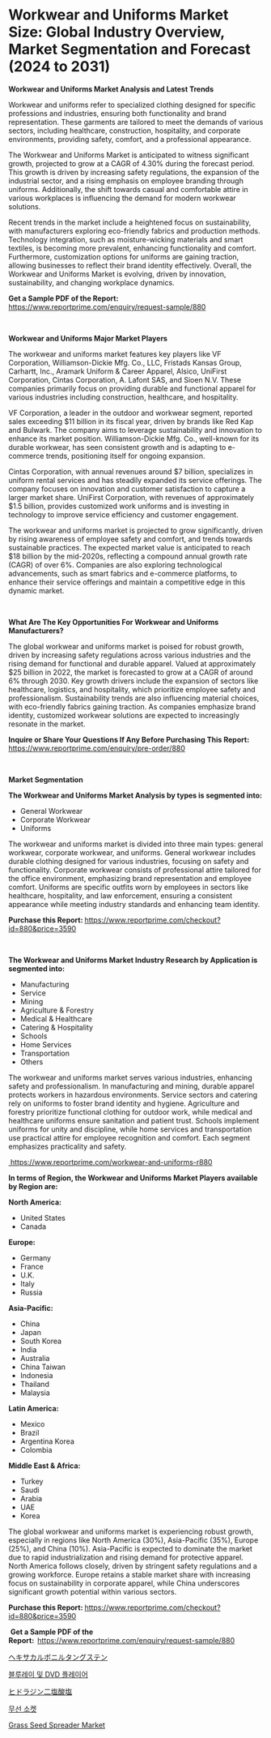 <p><h1>Workwear and Uniforms Market Size: Global Industry Overview, Market Segmentation and Forecast (2024 to 2031)</h1></p><p><strong>Workwear and Uniforms Market Analysis and Latest Trends</strong></p>
<p><p>Workwear and uniforms refer to specialized clothing designed for specific professions and industries, ensuring both functionality and brand representation. These garments are tailored to meet the demands of various sectors, including healthcare, construction, hospitality, and corporate environments, providing safety, comfort, and a professional appearance.</p><p>The Workwear and Uniforms Market is anticipated to witness significant growth, projected to grow at a CAGR of 4.30% during the forecast period. This growth is driven by increasing safety regulations, the expansion of the industrial sector, and a rising emphasis on employee branding through uniforms. Additionally, the shift towards casual and comfortable attire in various workplaces is influencing the demand for modern workwear solutions.</p><p>Recent trends in the market include a heightened focus on sustainability, with manufacturers exploring eco-friendly fabrics and production methods. Technology integration, such as moisture-wicking materials and smart textiles, is becoming more prevalent, enhancing functionality and comfort. Furthermore, customization options for uniforms are gaining traction, allowing businesses to reflect their brand identity effectively. Overall, the Workwear and Uniforms Market is evolving, driven by innovation, sustainability, and changing workplace dynamics.</p></p>
<p><strong>Get a Sample PDF of the Report:&nbsp;</strong> <a href="https://www.reportprime.com/enquiry/request-sample/880">https://www.reportprime.com/enquiry/request-sample/880</a></p>
<p>&nbsp;</p>
<p><strong>Workwear and Uniforms Major Market Players</strong></p>
<p><p>The workwear and uniforms market features key players like VF Corporation, Williamson-Dickie Mfg. Co., LLC, Fristads Kansas Group, Carhartt, Inc., Aramark Uniform & Career Apparel, Alsico, UniFirst Corporation, Cintas Corporation, A. Lafont SAS, and Sioen N.V. These companies primarily focus on providing durable and functional apparel for various industries including construction, healthcare, and hospitality.</p><p>VF Corporation, a leader in the outdoor and workwear segment, reported sales exceeding $11 billion in its fiscal year, driven by brands like Red Kap and Bulwark. The company aims to leverage sustainability and innovation to enhance its market position. Williamson-Dickie Mfg. Co., well-known for its durable workwear, has seen consistent growth and is adapting to e-commerce trends, positioning itself for ongoing expansion.</p><p>Cintas Corporation, with annual revenues around $7 billion, specializes in uniform rental services and has steadily expanded its service offerings. The company focuses on innovation and customer satisfaction to capture a larger market share. UniFirst Corporation, with revenues of approximately $1.5 billion, provides customized work uniforms and is investing in technology to improve service efficiency and customer engagement.</p><p>The workwear and uniforms market is projected to grow significantly, driven by rising awareness of employee safety and comfort, and trends towards sustainable practices. The expected market value is anticipated to reach $18 billion by the mid-2020s, reflecting a compound annual growth rate (CAGR) of over 6%. Companies are also exploring technological advancements, such as smart fabrics and e-commerce platforms, to enhance their service offerings and maintain a competitive edge in this dynamic market.</p></p>
<p>&nbsp;</p>
<p><strong>What Are The Key Opportunities For Workwear and Uniforms Manufacturers?</strong></p>
<p><p>The global workwear and uniforms market is poised for robust growth, driven by increasing safety regulations across various industries and the rising demand for functional and durable apparel. Valued at approximately $25 billion in 2022, the market is forecasted to grow at a CAGR of around 6% through 2030. Key growth drivers include the expansion of sectors like healthcare, logistics, and hospitality, which prioritize employee safety and professionalism. Sustainability trends are also influencing material choices, with eco-friendly fabrics gaining traction. As companies emphasize brand identity, customized workwear solutions are expected to increasingly resonate in the market.</p></p>
<p><strong>Inquire or Share Your Questions If Any Before Purchasing This Report:</strong> <a href="https://www.reportprime.com/enquiry/pre-order/880">https://www.reportprime.com/enquiry/pre-order/880</a></p>
<p>&nbsp;</p>
<p><strong>Market Segmentation</strong></p>
<p><strong>The Workwear and Uniforms Market Analysis by types is segmented into:</strong></p>
<p><ul><li>General Workwear</li><li>Corporate Workwear</li><li>Uniforms</li></ul></p>
<p><p>The workwear and uniforms market is divided into three main types: general workwear, corporate workwear, and uniforms. General workwear includes durable clothing designed for various industries, focusing on safety and functionality. Corporate workwear consists of professional attire tailored for the office environment, emphasizing brand representation and employee comfort. Uniforms are specific outfits worn by employees in sectors like healthcare, hospitality, and law enforcement, ensuring a consistent appearance while meeting industry standards and enhancing team identity.</p></p>
<p><strong>Purchase this Report:&nbsp;</strong><a href="https://www.reportprime.com/checkout?id=880&price=3590">https://www.reportprime.com/checkout?id=880&price=3590</a></p>
<p>&nbsp;</p>
<p><strong>The Workwear and Uniforms Market Industry Research by Application is segmented into:</strong></p>
<p><ul><li>Manufacturing</li><li>Service</li><li>Mining</li><li>Agriculture & Forestry</li><li>Medical & Healthcare</li><li>Catering & Hospitality</li><li>Schools</li><li>Home Services</li><li>Transportation</li><li>Others</li></ul></p>
<p><p>The workwear and uniforms market serves various industries, enhancing safety and professionalism. In manufacturing and mining, durable apparel protects workers in hazardous environments. Service sectors and catering rely on uniforms to foster brand identity and hygiene. Agriculture and forestry prioritize functional clothing for outdoor work, while medical and healthcare uniforms ensure sanitation and patient trust. Schools implement uniforms for unity and discipline, while home services and transportation use practical attire for employee recognition and comfort. Each segment emphasizes practicality and safety.</p></p>
<p><a href="https://www.reportprime.com/workwear-and-uniforms-r880">&nbsp;https://www.reportprime.com/workwear-and-uniforms-r880</a></p>
<p><strong>In terms of Region, the Workwear and Uniforms Market Players available by Region are:</strong></p>
<p>
    <p> <strong> North America: </strong>
        <ul>
            <li>United States</li>
            <li>Canada</li>
        </ul>
        </p> 
    <p> <strong> Europe: </strong>
        <ul>
            <li>Germany</li>
            <li>France</li>
            <li>U.K.</li>
            <li>Italy</li>
            <li>Russia</li>
        </ul>
        </p> 
    <p> <strong> Asia-Pacific: </strong>
        <ul>
            <li>China</li>
            <li>Japan</li>
            <li>South Korea</li>
            <li>India</li>
            <li>Australia</li>
            <li>China Taiwan</li>
            <li>Indonesia</li>
            <li>Thailand</li>
            <li>Malaysia</li>
        </ul>
        </p> 
    <p> <strong> Latin America: </strong>
        <ul>
            <li>Mexico</li>
            <li>Brazil</li>
            <li>Argentina Korea</li>
            <li>Colombia</li>
        </ul>
        </p> 
    <p> <strong> Middle East & Africa: </strong>
        <ul>
            <li>Turkey</li>
            <li>Saudi</li>
            <li>Arabia</li>
            <li>UAE</li>
            <li>Korea</li>
        </ul>
    </p>
    </p>
<p><p>The global workwear and uniforms market is experiencing robust growth, especially in regions like North America (30%), Asia-Pacific (35%), Europe (25%), and China (10%). Asia-Pacific is expected to dominate the market due to rapid industrialization and rising demand for protective apparel. North America follows closely, driven by stringent safety regulations and a growing workforce. Europe retains a stable market share with increasing focus on sustainability in corporate apparel, while China underscores significant growth potential within various sectors.</p></p>
<p><strong>Purchase this Report: </strong><a href="https://www.reportprime.com/checkout?id=880&price=3590">https://www.reportprime.com/checkout?id=880&price=3590</a></p>
<p>&nbsp;<strong>Get a Sample PDF of the Report:&nbsp;&nbsp;</strong><a href="https://www.reportprime.com/enquiry/request-sample/880">https://www.reportprime.com/enquiry/request-sample/880</a></p>
<p><strong></strong></p>
<p><p><a href="https://medium.com/@kandrakodamadbg/%E3%82%BF%E3%83%B3%E3%82%B0%E3%82%B9%E3%83%86%E3%83%B3%E5%85%AD%E7%82%AD%E7%B4%A0%E3%83%8B%E3%83%88%E3%83%AA%E3%83%AB%E5%B8%82%E5%A0%B4-2024%E5%B9%B4%E3%81%8B%E3%82%892031%E5%B9%B4%E3%81%BE%E3%81%A7%E3%81%AE%E7%94%A3%E6%A5%AD%E5%8B%95%E5%90%91%E3%81%A8%E4%BA%88%E6%B8%AC-15970affddf7">ヘキサカルボニルタングステン</a></p><p><a href="https://medium.com/@zolajenkins98/%EB%B8%94%EB%A3%A8%EB%A0%88%EC%9D%B4-%EB%B0%8F-dvd-%ED%94%8C%EB%A0%88%EC%9D%B4%EC%96%B4-%EC%8B%9C%EC%9E%A5-%EB%8F%99%ED%96%A5-%EB%B0%8F-%EC%A0%84%EB%9E%B5%EC%A0%81-%EC%8B%9C%EC%9E%A5-%ED%86%B5%EC%B0%B0-2024-2031-ee02c032bb8c">블루레이 및 DVD 플레이어</a></p><p><a href="https://medium.com/@kandrakodamadbg/%E3%83%8F%E3%82%A4%E3%83%89%E3%83%A9%E3%82%B8%E3%83%B3%E3%82%B8%E3%83%92%E3%83%89%E3%83%AD%E3%82%AF%E3%83%AD%E3%83%A9%E3%82%A4%E3%83%89%E3%81%AE%E4%B8%96%E7%95%8C%E5%B8%82%E5%A0%B4-%E5%B8%82%E5%A0%B4%E3%82%B7%E3%82%A7%E3%82%A2-%E5%B8%82%E5%A0%B4%E3%83%88%E3%83%AC%E3%83%B3%E3%83%89-%E3%81%8A%E3%82%88%E3%81%B3%E5%B0%86%E6%9D%A5%E3%81%AE%E6%88%90%E9%95%B7%E3%82%92%E6%8E%A2%E3%82%8B-876d960454d1">ヒドラジン二塩酸塩</a></p><p><a href="https://medium.com/@carlosdytouglas8907667/%EB%AC%B4%EC%84%A0-%EC%86%8C%EC%BC%93-%EC%8B%9C%EC%9E%A5-%EA%B7%9C%EB%AA%A8-%EC%8B%9C%EC%9E%A5-%EC%84%B8%EB%B6%84%ED%99%94-%EC%8B%9C%EC%9E%A5-%ED%8A%B8%EB%A0%8C%EB%93%9C-%EB%B0%8F-2031%EB%85%84%EA%B9%8C%EC%A7%80%EC%9D%98-%EC%84%B1%EC%9E%A5-%EB%B6%84%EC%84%9D-%EC%98%88%EC%B8%A1-f02190e7e3a6">무선 소켓</a></p><p><a href="https://www.linkedin.com/pulse/grass-seed-spreader-market-size-growth-trends-industry-analysis-7cj9f?trackingId=7Wl1n%2BDCR4GA%2FSS6uuaZjg%3D%3D">Grass Seed Spreader Market</a></p></p>